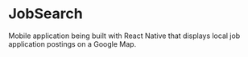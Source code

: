 # JobSearch
Mobile application being built with React Native that displays local job application postings on a Google Map. 
